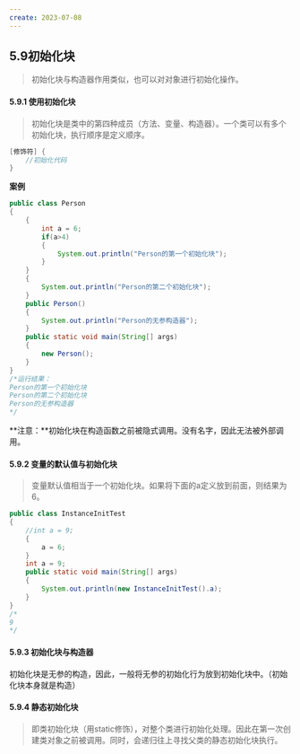 ```yaml
---
create: 2023-07-08
---
```

## 5.9初始化块

> 初始化块与构造器作用类似，也可以对对象进行初始化操作。

#### 5.9.1 使用初始化块

> 初始化块是类中的第四种成员（方法、变量、构造器）。一个类可以有多个初始化块，执行顺序是定义顺序。

```java
[修饰符] {
    //初始化代码
}
```

**案例**

```java
public class Person
{
    {
        int a = 6;
        if(a>4)
        {
            System.out.println("Person的第一个初始化块");
        }
    }
    {
        System.out.println("Person的第二个初始化块");
    }
    public Person()
    {
        System.out.println("Person的无参构造器");
    }
    public static void main(String[] args)
    {
        new Person();
    }
}
/*运行结果：
Person的第一个初始化块
Person的第二个初始化块
Person的无参构造器
*/
```

**注意：**初始化块在构造函数之前被隐式调用。没有名字，因此无法被外部调用。

#### 5.9.2 变量的默认值与初始化块

> 变量默认值相当于一个初始化块。如果将下面的a定义放到前面，则结果为6。

```java
public class InstanceInitTest
{
    //int a = 9;
    {
        a = 6;
    }
    int a = 9;
    public static void main(String[] args)
    {
        System.out.println(new InstanceInitTest().a);
    }
}
/*
9
*/
```

#### 5.9.3 初始化块与构造器

初始化块是无参的构造，因此，一般将无参的初始化行为放到初始化块中。（初始化块本身就是构造）

#### 5.9.4 静态初始化块

> 即类初始化块（用static修饰），对整个类进行初始化处理。因此在第一次创建类对象之前被调用。同时，会递归往上寻找父类的静态初始化块执行。

